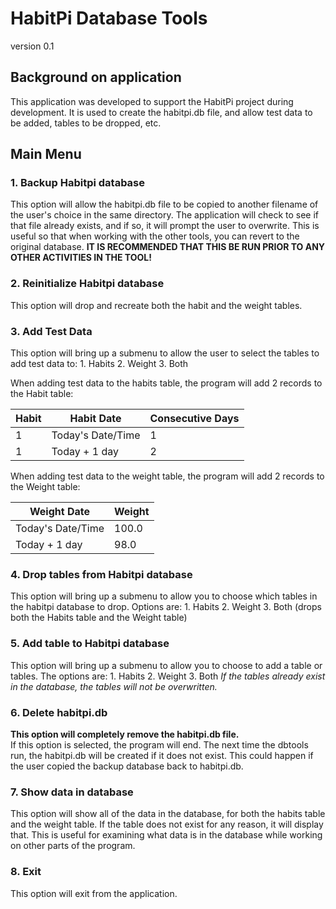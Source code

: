 # HabitPi Database Tools
version 0.1

## Background on application
This application was developed to support the HabitPi project during development.  It is used to create the habitpi.db file, and allow test data to be added, tables to be dropped, etc.

## Main Menu

### 1. Backup Habitpi database
This option will allow the habitpi.db file to be copied to another filename of the user's choice in the same directory.  The application will check to see if that file already exists, and if so, it will prompt the user to overwrite.  This is useful so that when working with the other tools, you can revert to the original database.  **IT IS RECOMMENDED THAT THIS BE RUN PRIOR TO ANY OTHER ACTIVITIES IN THE TOOL!**

### 2. Reinitialize Habitpi database
This option will drop and recreate both the habit and the weight tables.

### 3. Add Test Data
This option will bring up a submenu to allow the user to select the tables to add test data to:
	1. Habits
	2. Weight
	3. Both

When adding test data to the habits table, the program will add 2 records to the Habit table:

|Habit        |Habit Date         |Consecutive Days|
|-------------|-------------------|----------------|
| 1           | Today's Date/Time | 1              |
| 1           | Today + 1 day     | 2              |

When adding test data to the weight table, the program will add 2 records to the Weight table:

|Weight Date        | Weight    |
|-------------------|-----------|
| Today's Date/Time | 100.0     |
| Today + 1 day     | 98.0      |

### 4. Drop tables from Habitpi database

This option will bring up a submenu to allow you to choose which tables in the habitpi database to drop.  Options are:
	1. Habits
	2. Weight
	3. Both (drops both the Habits table and the Weight table)

### 5. Add table to Habitpi database

This option will bring up a submenu to allow you to choose to add a table or tables.  The options are:
	1. Habits
	2. Weight
	3. Both
_If the tables already exist in the database, the tables will not be overwritten._

### 6. Delete habitpi.db

**This option will completely remove the habitpi.db file.**  
If this option is selected, the program will end.  The next time the dbtools run, the habitpi.db will be created if it does not exist.  This could happen if the user copied the backup database back to habitpi.db.

### 7. Show data in database
 
This option will show all of the data in the database, for both the habits table and the weight table.  If the table does not exist for any reason, it will display that.  This is useful for examining what data is in the database while working on other parts of the program.

### 8. Exit

This option will exit from the application.
